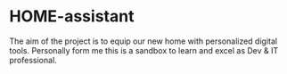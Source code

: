 # HOME-assistant
The aim of the project is to equip our new home with personalized digital tools. Personally form me this is a sandbox to learn and excel as Dev &amp; IT professional.
